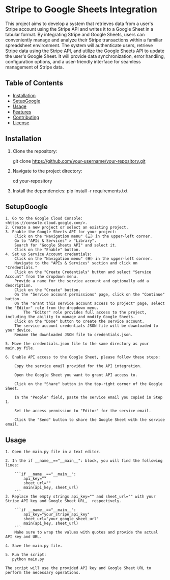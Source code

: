 # Stripe to Google Sheets Integration

This project aims to develop a system that retrieves data from a user's Stripe account using the Stripe API and writes it to a Google Sheet in a tabular format. By integrating Stripe and Google Sheets, users can conveniently manage and analyze their Stripe transactions within a familiar spreadsheet environment. The system will authenticate users, retrieve Stripe data using the Stripe API, and utilize the Google Sheets API to update the user's Google Sheet. It will provide data synchronization, error handling, configuration options, and a user-friendly interface for seamless management of Stripe data.

## Table of Contents

- [Installation](#installation)
- [SetupGoogle](#SetupGoogle)
- [Usage](#usage)
- [Features](#features)
- [Contributing](#contributing)
- [License](#license)

## Installation

1. Clone the repository:

   git clone https://github.com/your-username/your-repository.git

2. Navigate to the project directory:

   cd your-repository

3. Install the dependencies:
   pip install -r requirements.txt

## SetupGoogle

    1. Go to the Google Cloud Console: <https://console.cloud.google.com/>.
    2. Create a new project or select an existing project.
    3. Enable the Google Sheets API for your project:
        Click on the "Navigation menu" (☰) in the upper-left corner.
        Go to "APIs & Services" > "Library".
        Search for "Google Sheets API" and select it.
        Click on the "Enable" button.
    4. Set up Service Account credentials:
        Click on the "Navigation menu" (☰) in the upper-left corner.
        Navigate to the "APIs & Services" section and click on "Credentials."
        Click on the "Create Credentials" button and select "Service Account" from the dropdown menu.
        Provide a name for the service account and optionally add a description.
        Click on the "Create" button.
        On the "Service account permissions" page, click on the "Continue" button.
        On the "Grant this service account access to project" page, select the "Editor" role from the dropdown menu.
            The "Editor" role provides full access to the project, including the ability to manage and modify Google Sheets.
        Click on the "Done" button to create the service account.
        The service account credentials JSON file will be downloaded to your device.
        Rename the downloaded JSON file to credentials.json.

    5. Move the credentials.json file to the same directory as your main.py file.

    6. Enable API access to the Google Sheet, please follow these steps:

        Copy the service email provided for the API integration.

        Open the Google Sheet you want to grant API access to.

        Click on the "Share" button in the top-right corner of the Google Sheet.

        In the "People" field, paste the service email you copied in Step 1.

        Set the access permission to "Editor" for the service email.

        Click the "Send" button to share the Google Sheet with the service email.

## Usage

    1. Open the main.py file in a text editor.

    2. In the if __name__=="__main__": block, you will find the following lines:

        ```if __name__=="__main__":
            api_key=""
            sheet_url=""
            main(api_key, sheet_url)
        ```
    3. Replace the empty strings api_key="" and sheet_url="" with your Stripe API key and Google Sheet URL,  respectively.

        ```if __name__=="__main__":
            api_key="your_stripe_api_key"
            sheet_url="your_google_sheet_url"
            main(api_key, sheet_url)
        ```
        Make sure to wrap the values with quotes and provide the actual API key and URL.

    4. Save the main.py file.

    5. Run the script:
       python main.py

    The script will use the provided API key and Google Sheet URL to perform the necessary operations.
